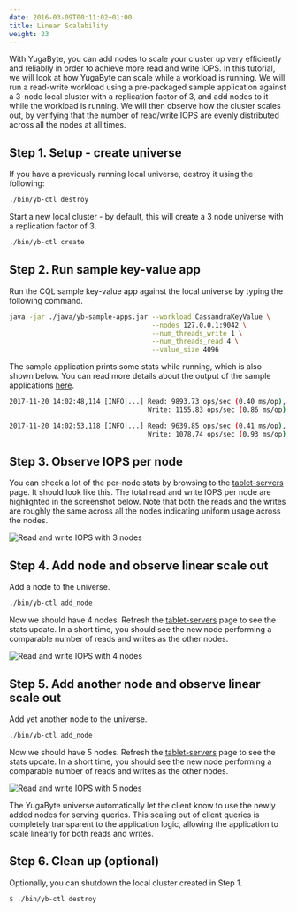 ```yaml
---
date: 2016-03-09T00:11:02+01:00
title: Linear Scalability
weight: 23
---
```


With YugaByte, you can add nodes to scale your cluster up very efficiently and reliablly in order to achieve more read and write IOPS. In this tutorial, we will look at how YugaByte can scale while a workload is running. We will run a read-write workload using a pre-packaged sample application against a 3-node local cluster with a replication factor of 3, and add nodes to it while the workload is running. We will then observe how the cluster scales out, by verifying that the number of read/write IOPS are evenly distributed across all the nodes at all times.


## Step 1. Setup - create universe

If you have a previously running local universe, destroy it using the following:

```sh
./bin/yb-ctl destroy
```

Start a new local cluster - by default, this will create a 3 node universe with a replication factor of 3.

```sh
./bin/yb-ctl create
```


## Step 2. Run sample key-value app

Run the CQL sample key-value app against the local universe by typing the following command.

```sh
java -jar ./java/yb-sample-apps.jar --workload CassandraKeyValue \
                                    --nodes 127.0.0.1:9042 \
                                    --num_threads_write 1 \
                                    --num_threads_read 4 \
                                    --value_size 4096
```

The sample application prints some stats while running, which is also shown below. You can read more details about the output of the sample applications [here](/quick-start/run-sample-apps/).

```sh
2017-11-20 14:02:48,114 [INFO|...] Read: 9893.73 ops/sec (0.40 ms/op), 233458 total ops  |
                                   Write: 1155.83 ops/sec (0.86 ms/op), 28072 total ops  |  ...

2017-11-20 14:02:53,118 [INFO|...] Read: 9639.85 ops/sec (0.41 ms/op), 281696 total ops  |
                                   Write: 1078.74 ops/sec (0.93 ms/op), 33470 total ops  |  ...
```

## Step 3. Observe IOPS per node

You can check a lot of the per-node stats by browsing to the <a href='http://127.0.0.1:7000/tablet-servers' target="_blank">tablet-servers</a> page. It should look like this. The total read and write IOPS per node are highlighted in the screenshot below. Note that both the reads and the writes are roughly the same across all the nodes indicating uniform usage across the nodes.

![Read and write IOPS with 3 nodes](/images/explore-core-features/linear-scalability-3-nodes.png)

## Step 4. Add node and observe linear scale out

Add a node to the universe.

```sh
./bin/yb-ctl add_node
```

Now we should have 4 nodes. Refresh the <a href='http://127.0.0.1:7000/tablet-servers' target="_blank">tablet-servers</a> page to see the stats update. In a short time, you should see the new node performing a comparable number of reads and writes as the other nodes.

![Read and write IOPS with 4 nodes](/images/explore-core-features/linear-scalability-4-nodes.png)

## Step 5. Add another node and observe linear scale out

Add yet another node to the universe.

```sh
./bin/yb-ctl add_node
```

Now we should have 5 nodes. Refresh the <a href='http://127.0.0.1:7000/tablet-servers' target="_blank">tablet-servers</a> page to see the stats update. In a short time, you should see the new node performing a comparable number of reads and writes as the other nodes.

![Read and write IOPS with 5 nodes](/images/explore-core-features/linear-scalability-5-nodes.png)

The YugaByte universe automatically let the client know to use the newly added nodes for serving queries. This scaling out of client queries is completely transparent to the application logic, allowing the application to scale linearly for both reads and writes. 

## Step 6. Clean up (optional)

Optionally, you can shutdown the local cluster created in Step 1.

```sh
$ ./bin/yb-ctl destroy
```

